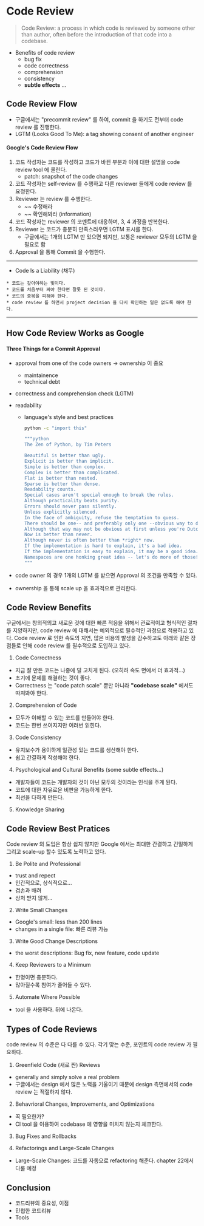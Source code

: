 # Code Review

> Code Review: a process in which code is reviewed by someone other
> than author, often before the introduction of that code into a codebase.

- Benefits of code review
  - bug fix
  - code correctness
  - comprehension
  - consistency
  - **subtle effects** ...

## Code Review Flow

- 구글에서는 "precommit review" 를 하여, commit 을 하기도 전부터 code review 를 진행한다.
- LGTM (Looks Good To Me): a tag showing consent of another engineer

#### Google's Code Review Flow

1. 코드 작성자는 코드를 작성하고 코드가 바뀐 부분과 이에 대한 설명을 code review tool 에 올린다.
   - patch: snapshot of the code changes
2. 코드 작성자는 self-review 를 수행하고 다른 reviewer 들에게 code review 를 요청한다.
3. Reviewer 는 review 를 수행한다.
   - ~~ 수정해라
   - ~~ 확인해봐라 (information)
4. 코드 작성자는 reviewer 의 코멘트에 대응하며, 3, 4 과정을 반복한다.
5. Reviewer 는 코드가 충분히 만족스러우면 LGTM 표시를 한다.
   - 구글에서는 1개의 LGTM 만 있으면 되지만, 보통은 reviewer 모두의 LGTM 을 필요로 함
6. Approval 을 통해 Commit 을 수행한다.

---

- Code Is a Liability (채무)

```
* 코드는 갚아야하는 빛이다.
* 코드를 처음부터 짜야 한다면 잘못 된 것이다.
* 코드의 중복을 피해야 한다.
* code review 를 하면서 project decision 을 다시 확인하는 일은 없도록 해야 한다.
```

---

## How Code Review Works as Google

#### Three Things for a Commit Approval

- approval from one of the code owners -> ownership 이 중요
  - maintainence
  - technical debt
- correctness and comprehension check (LGTM)
- readability

  - language's style and best practices

    ```bash
    python -c "import this"

    """python
    The Zen of Python, by Tim Peters

    Beautiful is better than ugly.
    Explicit is better than implicit.
    Simple is better than complex.
    Complex is better than complicated.
    Flat is better than nested.
    Sparse is better than dense.
    Readability counts.
    Special cases aren't special enough to break the rules.
    Although practicality beats purity.
    Errors should never pass silently.
    Unless explicitly silenced.
    In the face of ambiguity, refuse the temptation to guess.
    There should be one-- and preferably only one --obvious way to do it.
    Although that way may not be obvious at first unless you're Dutch.
    Now is better than never.
    Although never is often better than *right* now.
    If the implementation is hard to explain, it's a bad idea.
    If the implementation is easy to explain, it may be a good idea.
    Namespaces are one honking great idea -- let's do more of those!
    """
    ```

- code owner 의 경우 1개의 LGTM 를 받으면 Approval 의 조건을 만족할 수 있다.
- ownership 을 통해 scale up 을 효과적으로 관리한다.

## Code Review Benefits

구글에서는 창의적의고 새로운 것에 대한 빠른 적응을 위해서 관료적이고 형식적인 절차를 지양하지만, code review 에 대해서는 예외적으로 필수적인 과정으로 적용하고 있다. Code review 로 인한 속도의 지연, 많은 비용의 발생을 감수하고도 아래와 같은 장점들로 인해 code review 를 필수적으로 도입하고 있다.

1. Code Correctness

- 지금 잘 만든 코드는 나중에 덜 고치게 된다. (오히려 속도 면에서 더 효과적...)
- 초기에 문제를 해결하는 것이 좋다.
- Correctness 는 "code patch scale" 뿐만 아니라 **"codebase scale"** 에서도 따져봐야 한다.

2. Comprehension of Code

- 모두가 이해할 수 있는 코드를 만들어야 한다.
- 코드는 한번 쓰여지지만 여러번 읽힌다.

3. Code Consistency

- 유지보수가 용이하게 일관성 있는 코드를 생산해야 한다.
- 쉽고 간결하게 작성해야 한다.

4. Psychological and Cultural Benefits (some subtle effects...)

- 개발자들이 코드는 개발자의 것이 아닌 모두의 것이라는 인식을 주게 된다.
- 코드에 대한 자유로운 비판을 가능하게 한다.
- 최선을 다하게 만든다.

5. Knowledge Sharing

## Code Review Best Pratices

Code review 의 도입은 항상 쉽지 않지만 Google 에서는 최대한 간결하고 긴밀하게 그리고 scale-up 할수 있도록 노력하고 있다.

1. Be Polite and Professional

- trust and repect
- 인간적으로, 상식적으로...
- 겸손과 배려
- 상처 받지 않게...

2. Write Small Changes

- Google's small: less than 200 lines
- changes in a single file: 빠른 리뷰 가능

3. Write Good Change Descriptions

- the worst descriptions: Bug fix, new feature, code update

4. Keep Reviewers to a Minimum

- 한명이면 충분하다.
- 많아질수록 참여가 줄어들 수 있다.

5. Automate Where Possible

- tool 을 사용하다. 뒤에 나온다.

## Types of Code Reviews

code review 의 수준은 다 다를 수 있다. 각기 맞는 수준, 포인트의 code review 가 필요하다.

1. Greenfield Code (새로 짠) Reviews

- generally and simply solve a real problem
- 구글에서는 design 에서 많은 노력을 기울이기 때문에 design 측면에서의 code review 는 적절하지 않다.

2. Behavrioral Changes, Improvements, and Optimizations

- 꼭 필요한가?
- CI tool 을 이용하여 codebase 에 영향을 미치지 않는지 체크한다.

3. Bug Fixes and Rollbacks

4. Refactorings and Large-Scale Changes

- Large-Scale Changes: 코드를 자동으로 refactoring 해준다. chapter 22에서 다룰 예정

## Conclusion

- 코드리뷰의 중요성, 이점
- 민첩한 코드리뷰
- Tools
